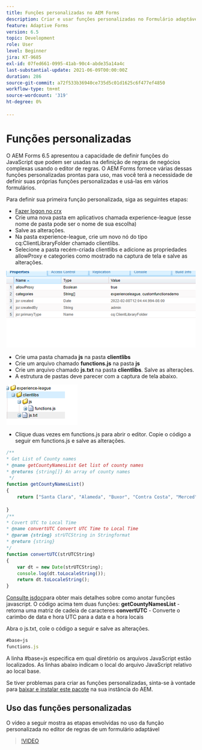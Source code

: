 ```yaml
---
title: Funções personalizadas no AEM Forms
description: Criar e usar funções personalizadas no Formulário adaptável
feature: Adaptive Forms
version: 6.5
topic: Development
role: User
level: Beginner
jira: KT-9685
exl-id: 07fed661-0995-41ab-90c4-abde35a14a4c
last-substantial-update: 2021-06-09T00:00:00Z
duration: 286
source-git-commit: a72f533b36940ce735d5c01d1625c6f477ef4850
workflow-type: tm+mt
source-wordcount: '319'
ht-degree: 0%

---
```


# Funções personalizadas

O AEM Forms 6.5 apresentou a capacidade de definir funções do JavaScript que podem ser usadas na definição de regras de negócios complexas usando o editor de regras.
O AEM Forms fornece várias dessas funções personalizadas prontas para uso, mas você terá a necessidade de definir suas próprias funções personalizadas e usá-las em vários formulários.

Para definir sua primeira função personalizada, siga as seguintes etapas:
* [Fazer logon no crx](http://localhost:4502/crx/de/index.jsp#/apps/experience-league/clientlibs)
* Crie uma nova pasta em aplicativos chamada experience-league (esse nome de pasta pode ser o nome de sua escolha)
* Salve as alterações.
* Na pasta experience-league, crie um novo nó do tipo cq:ClientLibraryFolder chamado clientlibs.
* Selecione a pasta recém-criada clientlibs e adicione as propriedades allowProxy e categories como mostrado na captura de tela e salve as alterações.

![client-lib](assets/custom-functions.png)
* Crie uma pasta chamada **js** na pasta **clientlibs**
* Crie um arquivo chamado **functions.js** na pasta **js**
* Crie um arquivo chamado **js.txt** na pasta **clientlibs**. Salve as alterações.
* A estrutura de pastas deve parecer com a captura de tela abaixo.

![Editor de regras](assets/folder-structure.png)

* Clique duas vezes em functions.js para abrir o editor.
Copie o código a seguir em functions.js e salve as alterações.

```javascript
/**
* Get List of County names
* @name getCountyNamesList Get list of county names
* @returns {string[]} An array of county names
 */
function getCountyNamesList()
{
    return ["Santa Clara", "Alameda", "Buxor", "Contra Costa", "Merced"];

}
/**
* Covert UTC to Local Time
* @name convertUTC Convert UTC Time to Local Time
* @param {string} strUTCString in Stringformat
* @return {string}
*/
function convertUTC(strUTCString)
{
    var dt = new Date(strUTCString);
    console.log(dt.toLocaleString());
    return dt.toLocaleString();
}
```

[Consulte jsdoc](https://jsdoc.app/index.html)para obter mais detalhes sobre como anotar funções javascript.
O código acima tem duas funções:
**getCountyNamesList** - retorna uma matriz de cadeia de caracteres
**convertUTC** - Converte o carimbo de data e hora UTC para a data e a hora locais

Abra o js.txt, cole o código a seguir e salve as alterações.

```javascript
#base=js
functions.js
```

A linha #base=js especifica em qual diretório os arquivos JavaScript estão localizados.
As linhas abaixo indicam o local do arquivo JavaScript relativo ao local base.

Se tiver problemas para criar as funções personalizadas, sinta-se à vontade para [baixar e instalar este pacote](assets/custom-functions.zip) na sua instância do AEM.

## Uso das funções personalizadas

O vídeo a seguir mostra as etapas envolvidas no uso da função personalizada no editor de regras de um formulário adaptável
>[!VIDEO](https://video.tv.adobe.com/v/340305?quality=12&learn=on)
